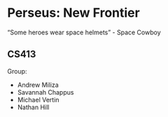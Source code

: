 # Perseus: New Frontier #

“Some heroes wear space helmets” - Space Cowboy

## CS413 ##


Group:
- Andrew Miliza
- Savannah Chappus
- Michael Vertin
- Nathan Hill
